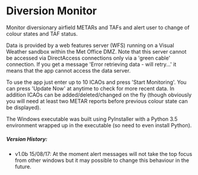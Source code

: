 # Diversion Monitor
Monitor diversionary airfield METARs and TAFs and alert user to 
change of colour states and TAF status.

Data is provided by a web features server (WFS) running on a Visual Weather
sandbox within the Met Office DMZ. Note that this server cannot be accessed 
via DirectAccess connections only via a 'green cable' connection.
If you get a message 'Error retrieving data - will retry...'  it means that the
app cannot access the data server. 

To use the app just enter up to 10 ICAOs and press 'Start Monitoring'. 
You can press 'Update Now' at anytime to check for more recent data. In
addition ICAOs can be added/deleted/changed on the fly (though obviously you will need
at least two METAR reports before previous colour state can be displayed).

The Windows executable was built using PyInstaller with a Python 3.5 environment 
wrapped up in the executable (so need to even install Python). 


##### Version History:

- v1.0b 15/08/17: At the moment alert messages will not take the top focus from 
other windows but it may possible to change this behaviour in the future.
 

